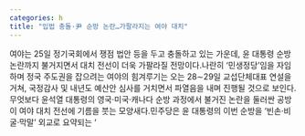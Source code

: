 ```yaml
---
categories: h
title: "입법 충돌·尹 순방 논란…가팔라지는 여야 대치"
---
```

여야는 25일 정기국회에서 쟁점 법안 등을 두고 충돌하고 있는 가운데, 윤 대통령 순방 논란까지 불거지면서 대치 전선이 더욱 가팔라질 전망이다.나란히 ‘민생정당’임을 자임하며 정국 주도권을 잡으려는 여야의 힘겨루기는 오는 28∼29일 교섭단체대표 연설을 거쳐, 국정감사 및 내년도 예산안 심사를 거치면서 파열음을 내며 진행될 것으로 보인다.무엇보다 윤석열 대통령의 영국·미국·캐나다 순방 과정에서 불거진 논란을 둘러싼 공방이 여야 대치 전선에 기름을 붓는 모양새다.민주당은 윤 대통령의 이번 순방을 ‘빈손·비굴·막말’ 외교로 요약되는 ‘